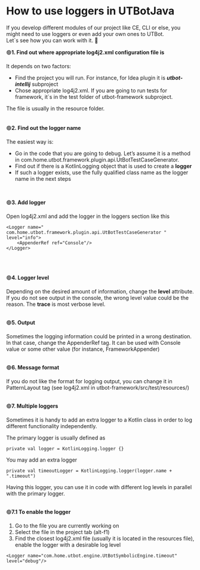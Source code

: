 # How to use loggers in UTBotJava

If you develop different modules of our project like CE, CLI or else, you might need to use loggers or even add your own ones to UTBot. 
<br/> Let\`s see how you can work with it. 🙂

🟢**1. Find out where appropriate log4j2.xml configuration file is**

It depends on two factors:

- Find the project you will run. For instance, for Idea plugin it is **_utbot-intellij_** subproject
- Chose appropriate log4j2.xml. If you are going to run tests for framework, it\`s in the test folder of utbot-framework subproject.

The file is usually in the resource folder. 
<br/>
<br/>
<br/>
🟢**2. Find out the logger name**

The easiest way is:

- Go in the code that you are going to debug. Let’s assume it is a method in com.home.utbot.framework.plugin.api.UtBotTestCaseGenerator.
- Find out if there is a KotlinLogging object that is used to create a **logger**
- If such a logger exists, use the fully qualified class name as the logger name in the next steps
<br/>

🟢**3. Add logger**

Open log4j2.xml and add the logger in the loggers section like this

```
<Logger name=" com.home.utbot.framework.plugin.api.UtBotTestCaseGenerator " level="info">
    <AppenderRef ref="Console"/>
</Logger>
```
<br/>
<br/>

🟢**4. Logger level**

Depending on the desired amount of information, change the **level** attribute. If you do not see output in the console, the wrong level value could be the reason. The **trace** is most verbose level. 
<br/>
<br/>

🟢**5. Output**

Sometimes the logging information could be printed in a wrong destination. In that case, change the AppenderRef tag. It can be used with Console value or some other value (for instance, FrameworkAppender) 
<br/>
<br/>

🟢**6. Message format**

If you do not like the format for logging output, you can change it in PatternLayout tag (see log4j2.xml in utbot-framework/src/test/resources/) 
<br/>
<br/>

🟢**7. Multiple loggers**

Sometimes it is handy to add an extra logger to a Kotlin class in order to log different functionality independently. 

The primary logger is usually defined as 

`private val logger = KotlinLogging.logger {} `


You may add an extra logger 

`private val timeoutLogger = KotlinLogging.logger(logger.name + ".timeout") `


Having this logger, you can use it in code with different log levels in parallel with the primary logger.
<br/>
<br/>

🟢**7.1 To enable the logger**

1. Go to the file you are currently working on
2. Select the file in the project tab (alt-f1)
3. Find the closest log4j2.xml file (usually it is located in the resources file), enable the logger with a desirable log level
 

`<Logger name="com.home.utbot.engine.UtBotSymbolicEngine.timeout" level="debug"/>`


